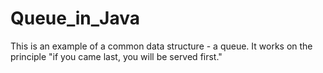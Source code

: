 # Queue_in_Java
This is an example of a common data structure - a queue. It works on the principle "if you came last, you will be served first."
